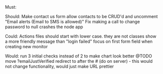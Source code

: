 Must:

Should:
Make contact us form
allow contacts to be CRUD'd and uncomment "Email alerts (Email to SMS is allowed)"
Fix making a call to change password to null crashes the node app

Could:
Actions files should start with lower case. they are not classes
show a more friendly message than "login failed"
focus on first form field when creating new monitor

Would:
run 3 initial checks instead of 2 to make chart look better
@TODO move ?emailJustVerified redirect to after the # (do on server) - this would not change functionality, would just make URL prettier
